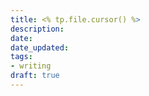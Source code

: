 ```yaml
---
title: <% tp.file.cursor() %>
description: 
date: 
date_updated: 
tags: 
- writing
draft: true
---
```


